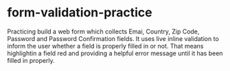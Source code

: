 # form-validation-practice
Practicing build a web form which collects Emai, Country, Zip Code, Password and Password Confirmation fields. It uses live inline validation to inform the user whether a field is properly filled in or not. That means highlightin a field red and providing a helpful error message until it has been filled in properly. 
